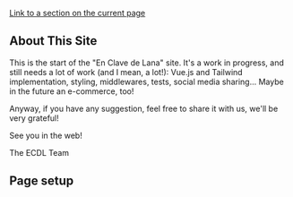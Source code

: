 [Link to a section on the current page](#page-setup)


## About This Site

This is the start of the "En Clave de Lana" site. It's a work in progress, and still needs a lot of work (and I mean, a lot!): Vue.js and Tailwind implementation, styling, middlewares, tests, social media sharing... Maybe in the future an e-commerce, too!

Anyway, if you have any suggestion, feel free to share it with us, we'll be very grateful!

See you in the web!

The ECDL Team

## Page setup
